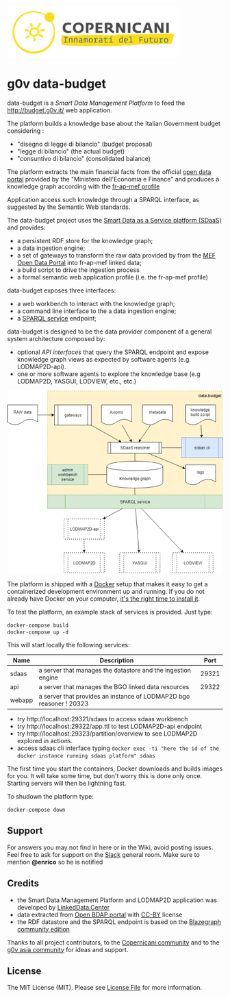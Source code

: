 ![copernicani](doc/copernicani-logo.png)

# g0v data-budget

data-budget is a *Smart Data Management Platform* to feed the http://budget.g0v.it/ web application.

The platform builds a knowledge base about the Italian Government budget considering :

- "disegno di legge di bilancio" (budget proposal)
- "legge di bilancio" (the actual budget)
- "consuntivo di bilancio" (consolidated balance)

The platform extracts the main financial facts from the official [open data portal](https://bdap-opendata.mef.gov.it) provided 
by the "Ministero dell'Economia e Finance" and produces a knowledge graph according with the 
[fr-ap-mef profile](fr-ap-mef)

Application access such knowledge through a SPARQL interface, as suggested by the Semantic Web standards.

The data-budget project uses the [Smart Data as a Service platform (SDaaS)](https://github.com/linkeddatacenter/sdaas-ce) and provides:

- a persistent RDF store for the knowledge graph; 
- a data ingestion engine; 
- a set of gateways to transform the raw data provided by from the [MEF Open Data Portal](https://openbdap.mef.gov.it) into fr-ap-mef linked data;
- a build script to drive the ingestion process
- a formal semantic web application profile (i.e. the fr-ap-mef profile)

data-budget exposes three interfaces:

- a web workbench to interact with the knowledge graph;
- a command line interface to the a data ingestion engine; 
- a [SPARQL service](https://www.w3.org/TR/sparql11-overview) endpoint; 

data-budget is designed to be the data provider component of a general system architecture composed by:

- optional *API interfaces* that query the SPARQL endpoint and expose knowledge graph views as expected by software agents (e.g. LODMAP2D-api). 
- one or more software agents to explore the knowledge base (e.g LODMAP2D, YASGUI, LODVIEW, etc., etc.)

![architecture](doc/architecture.png)

The platform is shipped with a [Docker](https://docker.com) setup that makes it easy 
to get a containerized development environment up and running. 
If you do not already have Docker on your computer, 
[it's the right time to install it](https://docs.docker.com/install/).

To test the platform, an example stack of services is provided. Just type: 

```
docker-compose build
docker-compose up -d
```

This will start locally the following services:


| Name        | Description                                                   | Port 
| ----------- | ------------------------------------------------------------- | ------- 
| sdaas       | a server that manages the datastore and the ingestion engine  | 29321    
| api         | a server that manages the BGO linked data resources           | 29322 
| webapp      | a server that provides an instance of LODMAP2D bgo reasoner   ! 20323

- try http://localhost:29321/sdaas to access sdaas workbench
- try http://localhost:29322/app.ttl to test LODMAP2D-api endpoint
- try http://localhost:29323/partition/overview to see LODMAP2D explored in actions.
- access sdaas cli interface  typing `docker exec -ti "here the id of the docker instance running sdaas platform" sdaas`

The first time you start the containers, Docker downloads and builds images for you. It will take some time, but don't worry
this is done only once. Starting servers will then be lightning fast.


To shudown the platform type: 

```
docker-compose down
```


## Support

For answers you may not find in here or in the Wiki, avoid posting issues. Feel free to ask for support on the [Slack](https://copernicani.slack.com/) general room. Make sure to mention **@enrico** so he is notified


## Credits

- the Smart Data Management Platform and LODMAP2D application was developed by [LinkedData.Center](http://LinkedData.Center/)
- data extracted from [Open BDAP portal](https://bdap-opendata.mef.gov.it/) with [CC-BY](http://creativecommons.org/licenses/by/3.0) license
- the RDF datastore and the SPARQL endpoint is based on the [Blazegraph community edition](https://www.blazegraph.com/)

Thanks to all project contributors, to the [Copernicani community](https://copernicani.it/) and to the [g0v asia community](http://g0v.asia) for ideas and support.

## License

The MIT License (MIT). Please see [License File](LICENSE) for more information.
